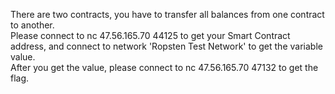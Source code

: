 There are two contracts, you have to transfer all balances from one contract to another.<br>
Please connect to nc 47.56.165.70 44125 to get your Smart Contract address, and connect to network 'Ropsten Test Network' to get the variable value.<br>
After you get the value, please connect to nc 47.56.165.70 47132 to get the flag.